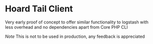 # Hoard Tail Client

Very early proof of concept to offer similar functionality to logstash with less overhead and no dependencies apart from Core PHP CLI

*Note* This is not to be used in production, any feedback is appreciated
